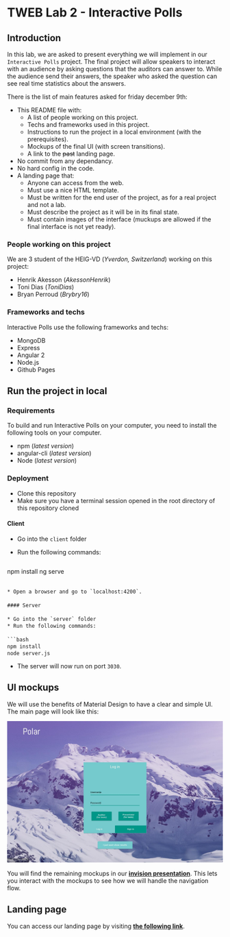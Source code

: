 # TWEB Lab 2 - Interactive Polls

## Introduction

In this lab, we are asked to present everything we will implement in our `Interactive Polls` project. The final project will allow speakers to interact with an audience by asking questions that the auditors can answer to. While the audience send their answers, the speaker who asked the question can see real time statistics about the answers.

There is the list of main features asked for friday december 9th:

- This README file with:
	- A list of people working on this project.
	- Techs and frameworks used in this project.
	- Instructions to run the project in a local environment (with the prerequisites).
	- Mockups of the final UI (with screen transitions).
	- A link to the <del>past</del> landing page.
- No commit from any dependancy.
- No hard config in the code.
- A landing page that:
	- Anyone can access from the web.
	- Must use a nice HTML template.
	- Must be written for the end user of the project, as for a real project and not a lab.
	- Must describe the project as it will be in its final state.
	- Must contain images of the interface (muckups are allowed if the final interface is not yet ready).

### People working on this project
We are 3 student of the HEIG-VD (_Yverdon, Switzerland_) working on this project:

- Henrik Akesson (_AkessonHenrik_)
- Toni Dias (_ToniDias_)
- Bryan Perroud (_Brybry16_)

### Frameworks and techs
Interactive Polls use the following frameworks and techs:

- MongoDB
- Express
- Angular 2
- Node.js
- Github Pages

## Run the project in local

### Requirements

To build and run  Interactive Polls on your computer, you need to install the following tools on your computer.

- npm (_latest version_)
- angular-cli (_latest version_)
- Node (_latest version_)

### Deployment

* Clone this repository
* Make sure you have a terminal session opened in the root directory of this repository cloned

#### Client

* Go into the `client` folder
* Run the following commands:

  ```bash
npm install
ng serve
  ```

* Open a browser and go to `localhost:4200`.

#### Server

* Go into the `server` folder
* Run the following commands:

  ```bash
npm install
node server.js
  ```

* The server will now run on port `3030`.
## UI mockups

We will use the benefits of Material Design to have a clear and simple UI. The main page will look like this:

![UI Mockup](resources/ui-mockup.jpg)

You will find the remaining mockups in our **[invision presentation](https://projects.invisionapp.com/share/7X9O02AMV)**. This lets you interact with the mockups to see how we will handle the navigation flow. 

## Landing page

You can access our landing page by visiting **[the following link](https://akessonhenrik.github.io/Polar/)**.